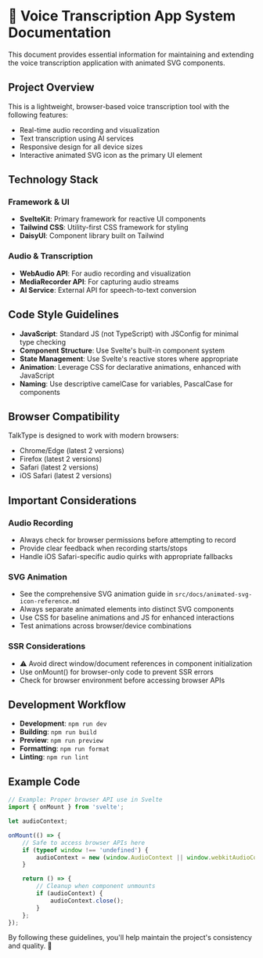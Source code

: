 # 🎤 Voice Transcription App System Documentation

This document provides essential information for maintaining and extending the voice transcription application with animated SVG components.

## Project Overview

This is a lightweight, browser-based voice transcription tool with the following features:

- Real-time audio recording and visualization
- Text transcription using AI services
- Responsive design for all device sizes
- Interactive animated SVG icon as the primary UI element

## Technology Stack

### Framework & UI

- **SvelteKit**: Primary framework for reactive UI components
- **Tailwind CSS**: Utility-first CSS framework for styling
- **DaisyUI**: Component library built on Tailwind

### Audio & Transcription

- **WebAudio API**: For audio recording and visualization
- **MediaRecorder API**: For capturing audio streams
- **AI Service**: External API for speech-to-text conversion

## Code Style Guidelines

- **JavaScript**: Standard JS (not TypeScript) with JSConfig for minimal type checking
- **Component Structure**: Use Svelte's built-in component system
- **State Management**: Use Svelte's reactive stores where appropriate
- **Animation**: Leverage CSS for declarative animations, enhanced with JavaScript
- **Naming**: Use descriptive camelCase for variables, PascalCase for components

## Browser Compatibility

TalkType is designed to work with modern browsers:

- Chrome/Edge (latest 2 versions)
- Firefox (latest 2 versions)
- Safari (latest 2 versions)
- iOS Safari (latest 2 versions)

## Important Considerations

### Audio Recording

- Always check for browser permissions before attempting to record
- Provide clear feedback when recording starts/stops
- Handle iOS Safari-specific audio quirks with appropriate fallbacks

### SVG Animation

- See the comprehensive SVG animation guide in `src/docs/animated-svg-icon-reference.md`
- Always separate animated elements into distinct SVG components
- Use CSS for baseline animations and JS for enhanced interactions
- Test animations across browser/device combinations

### SSR Considerations

- ⚠️ Avoid direct window/document references in component initialization
- Use onMount() for browser-only code to prevent SSR errors
- Check for browser environment before accessing browser APIs

## Development Workflow

- **Development**: `npm run dev`
- **Building**: `npm run build`
- **Preview**: `npm run preview`
- **Formatting**: `npm run format`
- **Linting**: `npm run lint`

## Example Code

```javascript
// Example: Proper browser API use in Svelte
import { onMount } from 'svelte';

let audioContext;

onMount(() => {
	// Safe to access browser APIs here
	if (typeof window !== 'undefined') {
		audioContext = new (window.AudioContext || window.webkitAudioContext)();
	}

	return () => {
		// Cleanup when component unmounts
		if (audioContext) {
			audioContext.close();
		}
	};
});
```

By following these guidelines, you'll help maintain the project's consistency and quality. 🚀
